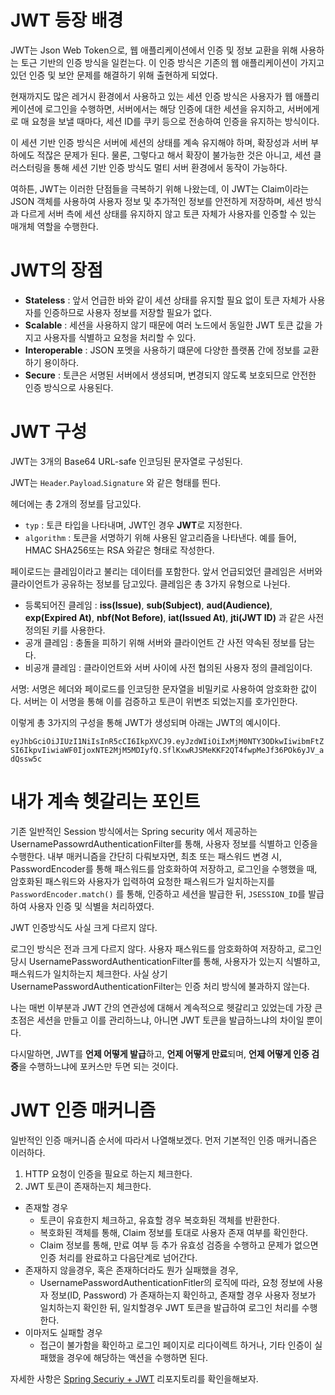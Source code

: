# JWT 등장 배경

JWT는 Json Web Token으로, 웹 애플리케이션에서 인증 및 정보 교환을 위해 사용하는 토근 기반의 인증 방식을 일컫는다.
이 인증 방식은 기존의 웹 애플리케이션이 가지고 있던 인증 및 보안 문제를 해결하기 위해 출현하게 되었다.

현재까지도 많은 레거시 환경에서 사용하고 있는 세션 인증 방식은 사용자가 웹 애플리케이션에 로그인을 수행하면,
서버에서는 해당 인증에 대한 세션을 유지하고, 서버에게로 매 요청을 보낼 때마다, 세션 ID를 쿠키 등으로 전송하여 인증을 유지하는 방식이다.

이 세션 기반 인증 방식은 서버에 세션의 상태를 계속 유지해야 하며, 확장성과 서버 부하에도 적잖은 문제가 된다.
물론, 그렇다고 해서 확장이 불가능한 것은 아니고, 세션 클러스터링을 통해 세션 기반 인증 방식도 멀티 서버 환경에서 동작이 가능하다.

여하튼, JWT는 이러한 단점들을 극복하기 위해 나왔는데, 이 JWT는 Claim이라는 JSON 객체를 사용하여 사용자 정보 및 추가적인 정보를
안전하게 저장하며, 세션 방식과 다르게 서버 측에 세션 상태를 유지하지 않고 토큰 자체가 사용자를 인증할 수 있는 매개체 역할을 수행한다.

# JWT의 장점
- **Stateless** : 앞서 언급한 바와 같이 세션 상태를 유지할 필요 없이 토큰 자체가 사용자를 인증하므로 사용자 정보를 저장할 필요가 없다.
- **Scalable** : 세션을 사용하지 않기 때문에 여러 노드에서 동일한 JWT 토큰 값을 가지고 사용자를 식별하고 요청을 처리할 수 있다.
- **Interoperable** : JSON 포멧을 사용하기 떄문에 다양한 플랫폼 간에 정보를 교환하기 용이하다.
- **Secure** : 토큰은 서명된 서버에서 생셩되며, 변경되지 않도록 보호되므로 안전한 인증 방식으로 사용된다.

# JWT 구성
JWT는 3개의 Base64 URL-safe 인코딩된 문자열로 구성된다.

JWT는 `Header`.`Payload`.`Signature` 와 같은 형태를 띈다.

헤더에는 총 2개의 정보를 담고있다.
- `typ` : 토큰 타입을 나타내며, JWT인 경우 **JWT**로 지정한다.
- `algorithm` : 토큰을 서명하기 위해 사용된 알고리즘을 나타낸다. 예를 들어, HMAC SHA256또는 RSA 와같은 형태로 작성한다.

페이로드는 클레임이라고 불리는 데이터를 포함한다. 앞서 언급되었던 클레임은 서버와 클라이언트가 공유하는 정보를 담고있다.
클레임은 총 3가지 유형으로 나뉜다.
- 등록되어진 클레임 : **iss(Issue)**, **sub(Subject)**, **aud(Audience)**, **exp(Expired At)**, **nbf(Not Before)**, **iat(Issued At)**, **jti(JWT ID)** 과 같은 사전 정의된 키를 사용한다.
- 공개 클레임 : 충돌을 피하기 위해 서버와 클라이언트 간 사전 약속된 정보를 담는다.
- 비공개 클레임 : 클라이언트와 서버 사이에 사전 협의된 사용자 정의 클레임이다.

서명: 서명은 헤더와 페이로드를 인코딩한 문자열을 비밀키로 사용하여 암호화한 값이다. 서버는 이 서명을 통해 이를 검증하고 토큰이 위변조 되었는지를 호가인한다.

이렇게 총 3가지의 구성을 통해 JWT가 생성되며 아래는 JWT의 예시이다.

`eyJhbGciOiJIUzI1NiIsInR5cCI6IkpXVCJ9.eyJzdWIiOiIxMjM0NTY3ODkwIiwibmFtZSI6IkpvIiwiaWF0IjoxNTE2MjM5MDIyfQ.SflKxwRJSMeKKF2QT4fwpMeJf36POk6yJV_adQssw5c`


# 내가 계속 헷갈리는 포인트

기존 일반적인 Session 방식에서는 Spring security 에서 제공하는 UsernamePassowrdAuthenticationFilter를 통해, 사용자 정보를 식별하고 인증을 수행한다. 내부 매커니즘을 간단히 다뤄보자면,
최초 또는 패스워드 변경 시, PasswordEncoder를 통해 패스워드를 암호화하여 저장하고, 로그인을 수행했을 때, 암호화된 패스워드와 사용자가 입력하여 요청한 패스워드가 일치하는지를 `PasswordEncoder.match()`
를 통해, 인증하고 세션을 발급한 뒤, `JSESSION_ID`를 발급하여 사용자 인증 및 식별을 처리하였다.

JWT 인증방식도 사실 크게 다르지 않다.

로그인 방식은 전과 크게 다르지 않다. 사용자 패스워드를 암호화하여 저장하고, 로그인 당시 UsernamePasswordAuthenticationFilter를 통해, 사용자가 있는지 식별하고, 패스워드가 일치하는지 체크한다.
사실 상기 UsernamePasswordAuthenticationFilter는 인증 처리 방식에 불과하지 않는다.

나는 매번 이부분과 JWT 간의 연관성에 대해서 계속적으로 헷갈리고 있었는데 가장 큰 초점은 세션을 만들고 이를 관리하느냐, 아니면 JWT 토큰을 발급하느냐의 차이일 뿐이다.

다시말하면, JWT를 **언제 어떻게 발급**하고, **언제 어떻게 만료**되며, **언제 어떻게 인증 검증**을 수행하느냐에 포커스만 두면 되는 것이다.

# JWT 인증 매커니즘

일반적인 인증 매커니즘 순서에 따라서 나열해보겠다.
먼저 기본적인 인증 매커니즘은 이러하다.

1. HTTP 요청이 인증을 필요로 하는지 체크한다.
2. JWT 토큰이 존재하는지 체크한다.
  - 존재할 경우
    - 토큰이 유효한지 체크하고, 유효할 경우 복호화된 객체를 반환한다.
    - 복호화된 객체를 통해, Claim 정보를 토대로 사용자 존재 여부를 확인한다.
    - Claim 정보를 통해, 만료 여부 등 추가 유효성 검증을 수행하고 문제가 없으면 인증 처리를 완료하고 다음단계로 넘어간다.
  - 존재하지 않을경우, 혹은 존재하더라도 뭔가 실패했을 경우,
    - UsernamePasswordAuthenticationFitler의 로직에 따라, 요청 정보에 사용자 정보(ID, Password) 가 존재하는지 확인하고, 존재할 경우 사용자 정보가 일치하는지 확인한 뒤, 일치할경우 JWT 토큰을 발급하여 로그인 처리를 수행한다.
  - 이마저도 실패할 경우
    - 접근이 불가함을 확인하고 로그인 페이지로 리다이렉트 하거나, 기타 인증이 실패했을 경우에 해당하는 액션을 수행하면 된다.
   
자세한 사항은 [Spring Securiy + JWT](https://github.com/small-dogg/spring-security-jwt) 리포지토리를 확인을해보자.

